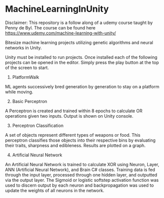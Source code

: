 # MachineLearningInUnity
Disclaimer: This repository is a follow along of a udemy course taught by Penny de Byl. The course can be found here https://www.udemy.com/machine-learning-with-unity/

Bitesize machine learning projects utilizing genetic algorithms and neural networks in Unity.

Unity must be installed to run projects. Once installed each of the following projects can be opened in the editor. Simply press the play button at the top of the screen to start.

1) PlatformWalk

  ML agents successively bred generation by generation to stay on a platform while moving.

2) Basic Perceptron

  A Perceptron is created and trained within 8 epochs to calculate OR operations given two inputs. Output is shown on Unity console.
  
3) Perceptron Classification

  A set of objects represent different types of weapons or food. This perceptron classifies those objects into their respective bins by evaluating their traits, sharpness and edibleness. Results are plotted on a graph.
  
4) Artificial Neural Network 
  
  An Artificial Neural Network is trained to calculate XOR using Neuron, Layer, ANN (Artificial Neural Network), and Brain C# classes. Training data is fed through the input layer, processed through one hidden layer, and outputted via the output layer. The Sigmoid or logistic softstep activation function was used to discern output by each neuron and backpropagation was used to update the weights of all neurons in the network.
  
